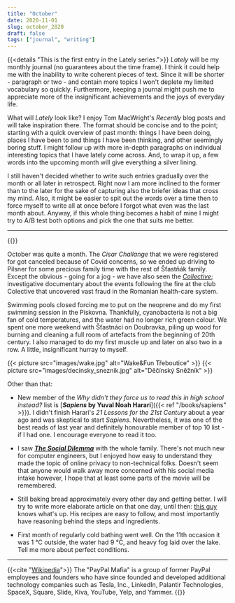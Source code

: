 ```yaml
---
title: "October"
date: 2020-11-01
slug: october_2020
draft: false
tags: ["journal", "writing"]
---
```


{{<details "This is the first entry in the Lately series.">}}
_Lately_ will be my monthly journal
(no guarantees about the time frame). I think it could help me with the inability to write coherent
pieces of text. Since it will be shorter - paragraph or two - and contain more topics I won't deplete 
my limited vocabulary so quickly. Furthermore, keeping a journal might push me to appreciate more
of the insignificant achievements and the joys of everyday life.

What will _Lately_ look like? I enjoy Tom MacWright's _Recently_ blog posts and will take inspiration there.
The format should be concise and to the point; starting with a quick overview of past month: things I have been
doing, places I have been to and things I have been thinking, and other seemingly boring stuff. I might
follow up with more in-depth paragraphs on individual interesting topics that I have lately come across.
And, to wrap it up, a few words into the upcoming month will give everything a silver lining. 

I still haven't decided whether to write such entries gradually over the month or all later in retrospect.
Right now I am more inclined to the former than to the later for the sake of capturing also the briefer
ideas that cross my mind. Also, it might be easier to spit out the words over a time then to force myself
to write all at once before I forgot what even was the last month about. Anyway, if this whole thing
becomes a habit of mine I might try to A/B test both options and pick the one that suits me better.

--- 
{{</details>}}

October was quite a month. The _Cisar Challange_ that we were registered for got canceled because of Covid
concerns, so we ended up driving to Pilsner for some precious family time with the rest of Šťastňák family.
Except the obvious - going for a jog - we have also seen the [_Collective_](https://www.imdb.com/title/tt10706602/);
investigative documentary about the events following the fire at the club Colective that uncovered vast fraud
in the Romanian health-care system.

Swimming pools closed forcing me to put on the neoprene and do my first swimming session in the Pískovna.
Thankfully, cyanobacteria is not a big fan of cold temperatures, and the water had no longer rich green colour.
We spent one more weekend with Šťastnáci on Doubravka, piling up wood for burning and cleaning a full room
of artefacts from the beginning of 20th century. I also managed to do my first muscle up and later on also
two in a row. A little, insignificant hurray to myself.

{{< picture src="images/wake.jpg" alt="Wake&Fun Třeboutice" >}}
{{< picture src="images/decinsky_sneznik.jpg" alt="Děčínský Sněžník" >}}

Other than that:

* New member of the _Why didn't they force us to read this in high school instead?_ list is [**_Sapiens_
  by Yuval Noah Harari**]({{< ref "/books/sapiens" >}}). I didn't finish Harari's _21 Lessons for the 21st Century_
  about a year ago and was skeptical to start _Sapiens_. Nevertheless, it was one of the best reads of last year
  and definitely honourable member of top 10 list - if I had one. I encourage everyone to read it too.
  
* I saw [**_The Social Dilemma_**](https://www.imdb.com/title/tt11464826/) with the whole family.
  There's not much new for computer engineers, but I enjoyed how easy to understand they made
  the topic of online privacy to non-technical folks. Doesn't seem that
  anyone would walk away more concerned with his social media intake however, I hope that at least some
  parts of the movie will be remembered.
  
* Still baking bread approximately every other day and getting better. I will try to write more
  elaborate article on that one day, until then: [this guy](https://foodgeek.dk/en/about/) knows what's up. His recipes
  are easy to follow, and most importantly have reasoning behind the steps and ingredients.

* First month of regularly cold bathing went well. On the 11th occasion it was 1 °C outside, the water had 9 °C,
  and heavy fog laid over the lake. Tell me more about perfect conditions.

---

{{<cite "[Wikipedia](https://en.wikipedia.org/wiki/PayPal_Mafia)">}}
The "PayPal Mafia" is a group of former PayPal employees and founders who have since founded
and developed additional technology companies such as Tesla, Inc., LinkedIn, Palantir Technologies, SpaceX,
Square, Slide, Kiva, YouTube, Yelp, and Yammer.
{{</cite>}}
